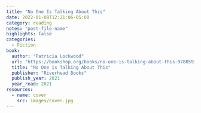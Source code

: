 ```yaml
---
title: "No One Is Talking About This"
date: 2022-01-08T12:21:06-05:00
category: reading
notes: "post-file-name"
highlights: false
categories:
  - Fiction
book:
  author: "Patricia Lockwood"
  url: "https://bookshop.org/books/no-one-is-talking-about-this-9780593189597/9780593189597"
  title: "No One is Talking About This"
  publisher: "Riverhead Books"
  publish_year: 2021
  year_read: 2021
resources:
  - name: cover
    src: images/cover.jpg
---
```


